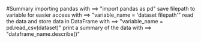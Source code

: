 #Summary
  importing pandas with ==> "import pandas as pd"
  save filepath to variable for easier access with ==> "variable_name = 'dataset filepath'"
  read the data and store data in DataFrame with ==> "variable_name = pd.read_csv(dataset)"
  print a summary of the data with ==> "dataframe_name.describe()"
  
